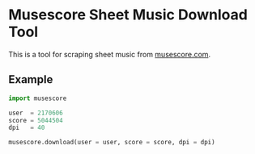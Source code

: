 # Musescore Sheet Music Download Tool

This is a tool for scraping sheet music from [musescore.com](https://musescore.com).

## Example

```python
import musescore

user  = 2170606
score = 5044504
dpi   = 40

musescore.download(user = user, score = score, dpi = dpi)
```
